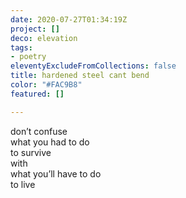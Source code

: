 ```yaml
---
date: 2020-07-27T01:34:19Z
project: []
deco: elevation
tags:
- poetry
eleventyExcludeFromCollections: false
title: hardened steel cant bend
color: "#FAC9B8"
featured: []

---
```

don’t confuse  
what you had to do  
     to survive  
with  
what you’ll have to do  
     to live